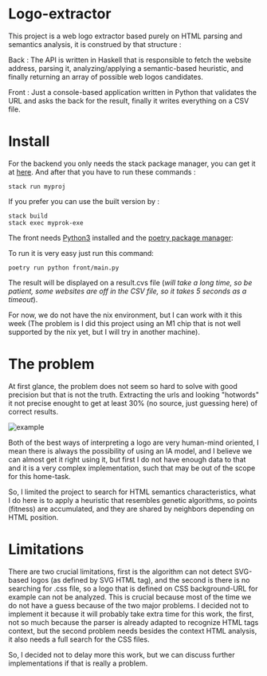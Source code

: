 # Logo-extractor

This project is a web logo extractor based purely on HTML parsing and semantics analysis, it is construed by that structure :
 
  Back : The API is written in Haskell that is responsible to fetch the website address, parsing it, analyzing/applying a semantic-based heuristic, and finally returning an array of possible web logos candidates.
  
  Front : Just a console-based application written in Python that validates the URL and asks the back for the result, finally it writes everything on a CSV file.
 
 
 # Install
 
For the backend you only needs the stack package manager, you can get it at [here](https://docs.haskellstack.org/en/stable/install_and_upgrade/).
And after that you have to run these commands :

```
stack run myproj
```

If you prefer you can use the built version by :

```
stack build
stack exec myprok-exe
```

The front needs [Python3](https://www.python.org/downloads/) installed and the [poetry package manager](https://python-poetry.org/docs/master/#installing-with-the-official-installer):

To run it is very easy just run this command:

```
poetry run python front/main.py
```

The result will be displayed on a result.cvs file (*will take a long time, so be patient, some websites are off in the CSV file, so it takes 5 seconds as a timeout*).

For now, we do not have the nix environment, but I can work with it this week (The problem is I did this project using an M1 chip that is not well supported by the nix yet, but I will try in another machine).

# The problem

At first glance, the problem does not seem so hard to solve with good precision but that is not the truth.
Extracting the urls and looking "hotwords" it not precise enought to get at least 30% (no source, just guessing here) of correct results.

![example](https://i.ibb.co/8rpy7X2/Screen-Shot-2022-08-30-at-21-09-27.png)

Both of the best ways of interpreting a logo are very human-mind oriented, I mean there is always the possibility of using an IA model, and I believe we can almost get it right using it, but first I do not have enough data to that and it is a very complex implementation, such that may be out of the scope for this home-task. 

So, I limited the project to search for HTML semantics characteristics, what I do here is to apply a heuristic that resembles genetic algorithms, so points (fitness) are accumulated, and they are shared by neighbors depending on HTML position.

# Limitations

There are two crucial limitations, first is the algorithm can not detect SVG-based logos (as defined by SVG HTML tag), and the second is there is no searching for .css file, so a logo that is defined on CSS background-URL for example can not be analyzed. This is crucial because most of the time we do not have a guess because of the two major problems. 
I decided not to implement it because it will probably take extra time for this work, the first, not so much because the parser is already adapted to recognize HTML tags context, but the second problem needs besides the context HTML analysis, it also needs a full search for the CSS files.

So, I decided not to delay more this work, but we can discuss further implementations if that is really a problem.
